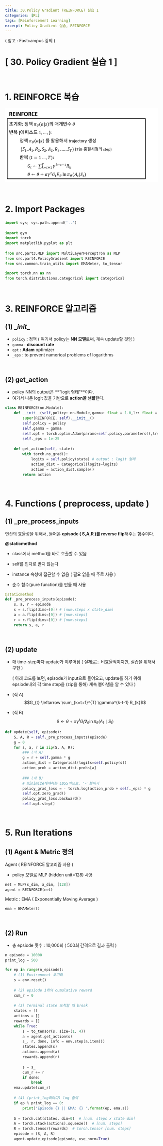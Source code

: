 ```yaml
---
title: 30.Policy Gradient (REINFORCE) 실습 1
categories: [RL]
tags: [Reinforcement Learning]
excerpt: Policy Gradient 실습, REINFORCE
---
```

<script src="https://cdn.mathjax.org/mathjax/latest/MathJax.js?config=TeX-AMS-MML_HTMLorMML" type="text/javascript"></script>

( 참고 : Fastcampus 강의 )

# [ 30. Policy Gradient 실습 1 ]

<br>

# 1. REINFORCE 복습

![figure2](/assets/img/RL/img59.png)

<br>

# 2. Import Packages

```python
import sys; sys.path.append('..') 

import gym
import torch
import matplotlib.pyplot as plt

from src.part3.MLP import MultiLayerPerceptron as MLP
from src.part4.PolicyGradient import REINFORCE
from src.common.train_utils import EMAMeter, to_tensor
```

```python
import torch.nn as nn
from torch.distributions.categorical import Categorical
```

<br>

# 3. REINFORCE 알고리즘

## (1) \__init__

- `policy` : 정책 ( 여기서 policy는 **NN 모델**로써, 계속 update할 것임 )
- `gamma` : **discount rate**
- `opt` : **Adam** optimizer
- `_eps` : to prevent numerical problems of logarithms

<br>

## (2) get_action

- policy NN의 output은 **"logit 형태"**이다.
- 여기서 나온 logit 값을 기반으로 **action을 샘플**한다.

```python
class REINFORCE(nn.Module):
    def __init__(self,policy: nn.Module,gamma: float = 1.0,lr: float = 0.0002):
        super(REINFORCE, self).__init__()
        self.policy = policy  
        self.gamma = gamma
        self.opt = torch.optim.Adam(params=self.policy.parameters(),lr=lr)
        self._eps = 1e-25

    def get_action(self, state):
        with torch.no_grad():
            logits = self.policy(state) # output : logit 형태
            action_dist = Categorical(logits=logits)
            action = action_dist.sample()  
        return action
```

<br>

# 4. Functions ( preprocess, update )

## (1) \_pre_process_inputs

연산의 효율성을 위해서, 들어온 **episode ( S,A,R )를 reverse flip**해주는 함수이다.

**@staticmethod**

- class에서 method를 바로 호출할 수 있음

- self를 인자로 받지 않는다
- instance 속성에 접근할 수 없음 ( 필요 없을 때 주로 사용 )
- 순수 함수(pure function)를 만들 때 사용

```python
@staticmethod
def _pre_process_inputs(episode):
    s, a, r = episode
    s = s.flip(dims=[0]) # [num.steps x state_dim]
    a = a.flip(dims=[0]) # [num.steps]
    r = r.flip(dims=[0]) # [num.steps]
    return s, a, r
```

<br>

## (2) update

- 매 time-step마다 update가 이루어짐 ( 실제로는 비효율적이지만, 실습을 위해서 구현 )

  ( 아래 코드를 보면, episode가 input으로 들어오고, update를 하기 위해 epsiode내의 각 time step을 (zip을 통해) 계속 뽑아냄을 알 수 있다 )

- (식 A) $$G_{t} \leftarrow \sum_{k=t+1}^{T} \gamma^{k-t-1} R_{k}$$

- (식 B) $$\theta \leftarrow \theta+\alpha \gamma^{t} G_{t} \nabla_{\theta} \ln \pi_{\theta}\left(A_{t} \mid S_{t}\right)$$

```python
def update(self, episode):
    S, A, R = self._pre_process_inputs(episode)
    g = 0
    for s, a, r in zip(S, A, R):
        ### (식 A)
        g = r + self.gamma * g
        action_dist = Categorical(logits=self.policy(s))
        action_prob = action_dist.probs[a]
		
        ### (식 B)
        # minimize해야하는 LOSS이므로, '-'붙이기
        policy_grad_loss = - torch.log(action_prob + self._eps) * g
        self.opt.zero_grad()
        policy_grad_loss.backward()
        self.opt.step()
```

<br>

# 5. Run Iterations

## (1) Agent & Metric 정의

Agent ( REINFORCE 알고리즘 사용 )

- policy 모델로 MLP (hidden unit=128) 사용

```python
net = MLP(s_dim, a_dim, [128])
agent = REINFORCE(net)
```

Metric : EMA ( Exponentially Moving Average )

```python
ema = EMAMeter()
```

<br>

## (2) Run

- 총 epsiode 횟수 : 10,000회 ( 500회 간격으로 결과 출력 )

```python
n_episode = 10000
print_log = 500
```

```python
for ep in range(n_episode):
	# (1) Environment 초기화
    s = env.reset()
    
    # (2) epsiode 1회의 cumulative reward
    cum_r = 0
    
    # (3) Terminal state 도착할 때 break
    states = []
    actions = []
    rewards = []
    while True:
        s = to_tensor(s, size=(1, 4))
        a = agent.get_action(s)
        s_, r, done, info = env.step(a.item())
        states.append(s)
        actions.append(a)
        rewards.append(r)

        s = s_
        cum_r += r
        if done:
            break
    ema.update(cum_r)
    
    # (4) (print_log회마다) log 출력 
    if ep % print_log == 0:
        print("Episode {} || EMA: {} ".format(ep, ema.s))

    S = torch.cat(states, dim=0)  # [num. steps x state dim]
    A = torch.stack(actions).squeeze()  # [num. steps]
    R = torch.tensor(rewards)  # torch.tensor [num. steps]
    episode = (S, A, R)
    agent.update_episode(episode, use_norm=True)
```

